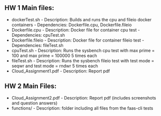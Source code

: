 ## HW 1 Main files: ##
- dockerTest.sh - Description: Builds and runs the cpu and fileio docker containers - Dependencies: Dockerfile.cpu, Dockerfile.fileio
- Dockerfile.cpu - Description: Docker file for container cpu test - Dependencies: cpuTest.sh
- Dockerfile.fileio - Description: Docker file for container fileio test - Dependencies: fileTest.sh
- cpuTest.sh - Description: Runs the sysbench cpu test with max prime = 100 and max prime = 100000 5 times each
- fileTest.sh - Description: Runs the sysbench fileio test with test mode = seqwr and test mode = rndwr 5 times each
- Cloud_Assignment1.pdf - Description: Report pdf

## HW 2 Main Files: ##
- Cloud_Assignment2.pdf - Description: Report pdf (includes screenshots and question answers)
- functions/ - Description: folder including all files from the faas-cli tests

